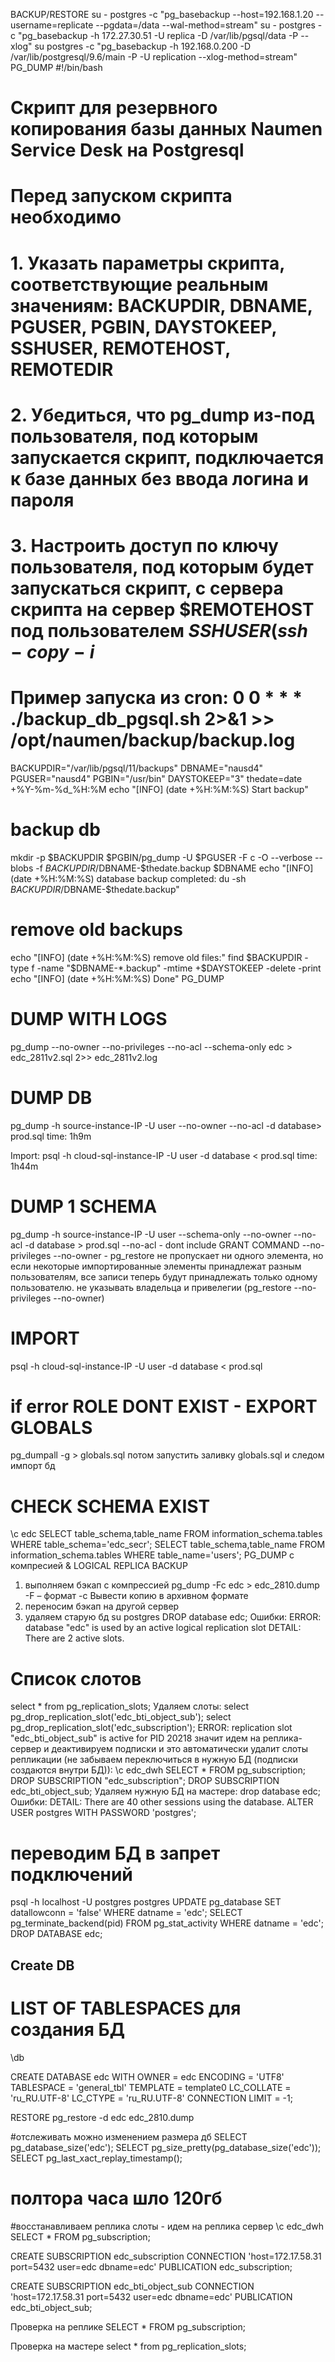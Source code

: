 BACKUP/RESTORE
su - postgres -c "pg_basebackup --host=192.168.1.20 --username=replicate --pgdata=/data --wal-method=stream"
su - postgres -c "pg_basebackup -h 172.27.30.51 -U replica -D /var/lib/pgsql/data -P --xlog"
su postgres -c "pg_basebackup -h 192.168.0.200 -D /var/lib/postgresql/9.6/main -P -U replication --xlog-method=stream"
PG_DUMP
#!/bin/bash
# Скрипт для резервного копирования базы данных Naumen Service Desk на Postgresql
# Перед запуском скрипта необходимо
# 1. Указать параметры скрипта, соответствующие реальным значениям: BACKUPDIR, DBNAME, PGUSER, PGBIN, DAYSTOKEEP, SSHUSER, REMOTEHOST, REMOTEDIR
# 2. Убедиться, что pg_dump из-под пользователя, под которым запускается скрипт, подключается к базе данных без ввода логина и пароля
# 3. Настроить доступ по ключу пользователя, под которым будет запускаться скрипт, с сервера скрипта на сервер $REMOTEHOST под пользователем $SSHUSER (ssh-copy-i$
# Пример запуска из cron: 0 0 * * * ./backup_db_pgsql.sh 2>&1 >> /opt/naumen/backup/backup.log

BACKUPDIR="/var/lib/pgsql/11/backups"
DBNAME="nausd4"
PGUSER="nausd4"
PGBIN="/usr/bin"
DAYSTOKEEP="3"
thedate=date +%Y-%m-%d_%H:%M
echo "[INFO] (date +%H:%M:%S) Start backup"
# backup db
mkdir -p $BACKUPDIR
$PGBIN/pg_dump -U $PGUSER -F c -O --verbose --blobs -f $BACKUPDIR/$DBNAME-$thedate.backup $DBNAME
echo "[INFO] (date +%H:%M:%S) database backup completed: du -sh $BACKUPDIR/$DBNAME-$thedate.backup"
# remove old backups
echo "[INFO] (date +%H:%M:%S) remove old files:"
find $BACKUPDIR -type f -name "$DBNAME-*.backup" -mtime +$DAYSTOKEEP -delete -print
echo "[INFO] (date +%H:%M:%S) Done"
PG_DUMP
# DUMP WITH LOGS
pg_dump --no-owner --no-privileges --no-acl --schema-only edc > edc_2811v2.sql 2>> edc_2811v2.log

# DUMP DB
pg_dump -h source-instance-IP -U user --no-owner --no-acl -d database> prod.sql
time: 1h9m

Import:
psql -h cloud-sql-instance-IP -U user -d database < prod.sql
time: 1h44m

# DUMP 1 SCHEMA
pg_dump -h source-instance-IP -U user --schema-only --no-owner --no-acl -d database > prod.sql
--no-acl - dont include GRANT COMMAND
--no-privileges 
--no-owner - pg_restore не пропускает ни одного элемента, но если некоторые импортированные элементы принадлежат разным пользователям, все записи теперь будут принадлежать только одному пользователю.
не указывать владельца и привелегии (pg_restore --no-privileges --no-owner)

# IMPORT
psql -h cloud-sql-instance-IP -U user -d database < prod.sql

# if error ROLE DONT EXIST -  EXPORT GLOBALS
pg_dumpall -g > globals.sql
потом запустить заливку globals.sql и следом импорт бд

# CHECK SCHEMA EXIST
\c edc
SELECT table_schema,table_name FROM information_schema.tables WHERE table_schema='edc_secr';
SELECT table_schema,table_name FROM information_schema.tables WHERE table_name='users';
PG_DUMP  с компресией & LOGICAL REPLICA
BACKUP
1) выполняем бэкап с компрессией
pg_dump -Fc edc > edc_2810.dump
-F – формат 
-с Вывести копию в архивном формате
2) переносим бэкап на другой сервер
3) удаляем старую бд
su postgres
DROP database edc;
Ошибки:
ERROR:  database "edc" is used by an active logical replication slot
DETAIL:  There are 2 active slots.
# Список слотов
select * from pg_replication_slots;
Удаляем слоты:
select pg_drop_replication_slot('edc_bti_object_sub');
select pg_drop_replication_slot('edc_subscription');
ERROR:  replication slot "edc_bti_object_sub" is active for PID 20218
значит идем на реплика-сервер и деактивируем подписки и это автоматически удалит слоты репликации (не забываем переключиться в нужную БД (подписки создаются внутри БД)):
\c edc_dwh
SELECT * FROM pg_subscription;
DROP SUBSCRIPTION "edc_subscription";
DROP SUBSCRIPTION edc_bti_object_sub;
Удаляем нужную БД на мастере:
drop database edc;
Ошибки:
DETAIL:  There are 40 other sessions using the database.
ALTER USER postgres WITH PASSWORD 'postgres';
# переводим БД в запрет подключений
psql -h localhost -U postgres postgres
UPDATE pg_database SET datallowconn = 'false' WHERE datname = 'edc';
SELECT pg_terminate_backend(pid) FROM pg_stat_activity WHERE datname = 'edc';
DROP DATABASE edc;
## Create DB
# LIST OF TABLESPACES для создания БД
\db

CREATE DATABASE edc
  WITH OWNER = edc
    ENCODING = 'UTF8'
    TABLESPACE = 'general_tbl'
    TEMPLATE = template0
    LC_COLLATE = 'ru_RU.UTF-8'
    LC_CTYPE = 'ru_RU.UTF-8'
    CONNECTION LIMIT = -1;


RESTORE
pg_restore -d edc edc_2810.dump

#отслеживать можно изменением размера дб
SELECT pg_database_size('edc');
SELECT pg_size_pretty(pg_database_size('edc'));
SELECT pg_last_xact_replay_timestamp();

# полтора часа шло 120гб
#восстанавливаем реплика слоты - идем на реплика сервер
\c edc_dwh
SELECT * FROM pg_subscription;

CREATE SUBSCRIPTION edc_subscription
    CONNECTION 'host=172.17.58.31 port=5432 user=edc dbname=edc'
    PUBLICATION edc_subscription;

CREATE SUBSCRIPTION edc_bti_object_sub
    CONNECTION 'host=172.17.58.31 port=5432 user=edc dbname=edc'
    PUBLICATION edc_bti_object_sub;

Проверка на реплике
SELECT * FROM pg_subscription;

Проверка на мастере
select * from pg_replication_slots;
